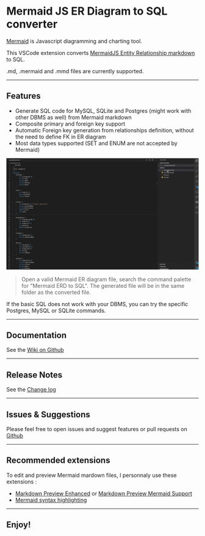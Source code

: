 # Mermaid JS ER Diagram to SQL converter

[Mermaid](https://mermaid.js.org/) is Javascript diagramming and charting tool.

This VSCode extension converts [MermaidJS Entity Relationship markdown ](https://mermaid.js.org/syntax/entityRelationshipDiagram.html) to SQL.

.md, .mermaid and .mmd files are currently supported.

---

## Features

- Generate SQL code for MySQL, SQLite and Postgres (might work with other DBMS as well) from Mermaid markdown
- Composite primary and foreign key support
- Automatic Foreign key generation from relationships definition, without the need to define FK in ER diagram
- Most data types supported (SET and ENUM are not accepted by Mermaid)

![Usage](demos/mermaidERDToSQL.gif)

> Open a valid Mermaid ER diagram file, search the command palette for "Mermaid ERD to SQL". 
The generated file will be in the same folder as the converted file.

If the basic SQL does not work with your DBMS, you can try the specific Postgres, MySQL or SQLite commands.

---

## Documentation

See the [Wiki on Github](https://github.com/erralb/mermaid-js-erd-to-sql/wiki) 

---

## Release Notes

See the [Change log](CHANGELOG.md) 

---

## Issues & Suggestions

Please feel free to open issues and suggest features or pull requests on [Github](https://github.com/erralb/mermaid-js-erd-to-sql)

---

## Recommended extensions

To edit and preview Mermaid mardown files, I personnaly use these extensions :

- [Markdown Preview Enhanced](https://marketplace.visualstudio.com/items?itemName=shd101wyy.markdown-preview-enhanced) or [Markdown Preview Mermaid Support](https://marketplace.visualstudio.com/items?itemName=bierner.markdown-mermaid)
- [Mermaid syntax highlighting](https://marketplace.visualstudio.com/items?itemName=bpruitt-goddard.mermaid-markdown-syntax-highlighting)

---

## Enjoy!
